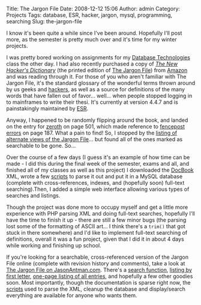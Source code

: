 Title: The Jargon File
Date: 2008-12-12 15:06
Author: admin
Category: Projects
Tags: database, ESR, hacker, jargon, mysql, programming, searching
Slug: the-jargon-file

I know it's been quite a while since I've been around. Hopefully I'll
post more, as the semester is pretty much over and it's time for my
winter projects.

I was pretty bored working on assignments for my [Database
Technologies][] class the other day. I had also recently purchased a
copy of [*The New Hacker's Dictionary*][] (the printed edition of [The
Jargon File][]) from [Amazon][] and was reading through it. For those of
you who aren't familiar with The Jargon File, it's the standard glossary
of the wonderful terms thrown around by us geeks and [hackers][], as
well as a source for definitions of the many words that have fallen out
of favor... well... when people stopped logging in to mainframes to
write their thesi. It's currently at version 4.4.7 and is painstakingly
maintained by [ESR][].

Anyway, I happened to be randomly flipping around the book, and landed
on the entry for [zeroth][] on page 501, which made reference to
[fencepost errors][] on page 187. What a pain to find! So, I stopped by
the [listing of alternate views of the Jargon File][]... but found all
of the ones marked as searchable to be gone. So...

Over the course of a few days (I guess it's an example of how time can
be made - I did this during the final week of the semester, exams and
all, and finished all of my classes as well as this project) I
downloaded the [DocBook][] XML, wrote a few [scripts][] to parse it out
and put it in a MySQL database (complete with cross-references, indexes,
and (hopefully soon) full-text searching).Then, I added a simple web
interface allowing various types of searches and listings.

Though the project was done more to occupy myself and get a little more
experience with PHP parsing XML and doing full-text searches, hopefully
I'll have the time to finish it up - there are still a few minor bugs
(the parsing lost some of the formatting of ASCII art... I think there's
a `trim()` that got stuck in there somewhere) and I'd like to implement
full-text searching of definitions, overall it was a fun project, given
that I did it in about 4 days while working and finishing up school.

If you're looking for a searchable, cross-referenced version of the
Jargon File online (complete with revision history and comments), take a
look at [The Jargon File on JasonAntman.com][]. There's a [search
function][], [listing by first letter][], [one-page listing of all
entries][], and hopefully a few other goodies soon. Most importantly,
though the documentation is sparse right now, the [scripts][] used to
parse the XML, cleanup the database and display/search everything are
available for anyone who wants them.

  [Database Technologies]: http://www.scils.rutgers.edu/component/option,com_courses/task,view/sch,04/cur,547/num,330/Itemid,54/
  [*The New Hacker's Dictionary*]: http://catb.org/~esr/jargon/jargbook.html
  [The Jargon File]: http://catb.org/~esr/jargon/html/index.html
  [Amazon]: http://www.amazon.com/New-Hackers-Dictionary-3rd/dp/0262680920/ref=pd_bbs_sr_1?ie=UTF8&s=books&qid=1229112625&sr=8-1
  [hackers]: http://catb.org/~esr/jargon/html/H/hacker.html
  [ESR]: http://catb.org/~esr/
  [zeroth]: http://www.jasonantman.com/jargon/entry.php?id=zeroth
  [fencepost errors]: http://www.jasonantman.com/jargon/entry.php?id=fencepost-error
  [listing of alternate views of the Jargon File]: http://catb.org/~esr/jargon/alternates.html
  [DocBook]: http://en.wikipedia.org/wiki/Docbook
  [scripts]: http://cvs.jasonantman.com/jargon/
  [The Jargon File on JasonAntman.com]: http://www.jasonantman.com/jargon/
  [search function]: http://www.jasonantman.com/jargon/search.php
  [listing by first letter]: http://www.jasonantman.com/jargon/byLetter.php
  [one-page listing of all entries]: http://www.jasonantman.com/jargon/allentries.php
